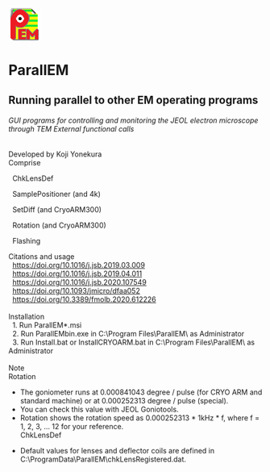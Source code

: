 ![Top](ParallEM.png)
# ParallEM
## Running parallel to other EM operating programs
###### GUI programs for controlling and monitoring the JEOL electron microscope through TEM External functional calls<BR>
Developed by Koji Yonekura<BR>
  Comprise
  
  &nbsp; ChkLensDef
  
  &nbsp; SamplePositioner (and 4k)
  
  &nbsp; SetDiff (and CryoARM300)
  
  &nbsp; Rotation (and CryoARM300)
  
  &nbsp; Flashing
  
  
Citations and usage<BR>
  &nbsp; https://doi.org/10.1016/j.jsb.2019.03.009<BR>
  &nbsp; https://doi.org/10.1016/j.jsb.2019.04.011<BR>
  &nbsp; https://doi.org/10.1016/j.jsb.2020.107549<BR>
  &nbsp; https://doi.org/10.1093/jmicro/dfaa052<BR>
  &nbsp; https://doi.org/10.3389/fmolb.2020.612226<BR>
  <BR>
  Installation<BR>
  &nbsp;&nbsp;1. Run ParallEM*.msi<BR>
  &nbsp;&nbsp;2. Run ParallEMbin.exe in C:\Program Files\ParallEM\ as Administrator<BR>
  &nbsp;&nbsp;3. Run Install.bat or InstallCRYOARM.bat in C:\Program Files\ParallEM\ as Administrator<BR>
<BR>
  Note<BR>
  Rotation<BR>
 * The goniometer runs at 0.000841043 degree / pulse (for CRYO ARM and standard machine) or at 0.000252313 degree / pulse (special).<BR>
 * You can check this value with JEOL Goniotools.<BR>
 * Rotation shows the rotation speed as 0.000252313 * 1kHz * f, where f = 1, 2, 3, ... 12 for your reference.<BR>
 ChkLensDef<BR>
 - Default values for lenses and deflector coils are defined in C:\ProgramData\ParallEM\chkLensRegistered.dat.<BR>

 
